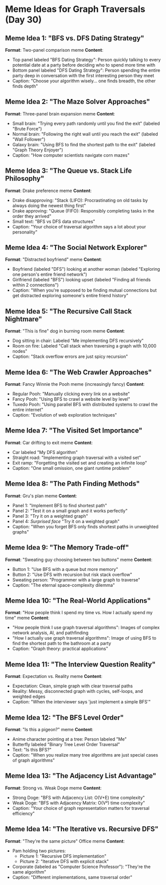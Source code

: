# Meme Ideas for Graph Traversals (Day 30)

## Meme Idea 1: "BFS vs. DFS Dating Strategy"
**Format**: Two-panel comparison meme
**Content**:
- Top panel labeled "BFS Dating Strategy": Person quickly talking to every potential date at a party before deciding who to spend more time with
- Bottom panel labeled "DFS Dating Strategy": Person spending the entire party deep in conversation with the first interesting person they meet
- Caption: "Choose your algorithm wisely... one finds breadth, the other finds depth"

## Meme Idea 2: "The Maze Solver Approaches"
**Format**: Three-panel brain expansion meme
**Content**:
- Small brain: "Trying every path randomly until you find the exit" (labeled "Brute Force")
- Normal brain: "Following the right wall until you reach the exit" (labeled "Wall Follower")
- Galaxy brain: "Using BFS to find the shortest path to the exit" (labeled "Graph Theory Enjoyer")
- Caption: "How computer scientists navigate corn mazes"

## Meme Idea 3: "The Queue vs. Stack Life Philosophy"
**Format**: Drake preference meme
**Content**:
- Drake disapproving: "Stack (LIFO): Procrastinating on old tasks by always doing the newest thing first"
- Drake approving: "Queue (FIFO): Responsibly completing tasks in the order they arrived"
- Small text: "BFS vs DFS data structures"
- Caption: "Your choice of traversal algorithm says a lot about your personality"

## Meme Idea 4: "The Social Network Explorer"
**Format**: "Distracted boyfriend" meme
**Content**:
- Boyfriend (labeled "DFS") looking at another woman (labeled "Exploring one person's entire friend network")
- Girlfriend (labeled "BFS") looking upset (labeled "Finding all friends within 2 connections")
- Caption: "When you're supposed to be finding mutual connections but get distracted exploring someone's entire friend history"

## Meme Idea 5: "The Recursive Call Stack Nightmare"
**Format**: "This is fine" dog in burning room meme
**Content**:
- Dog sitting in chair: Labeled "Me implementing DFS recursively"
- Room on fire: Labeled "Call stack when traversing a graph with 10,000 nodes"
- Caption: "Stack overflow errors are just spicy recursion"

## Meme Idea 6: "The Web Crawler Approaches"
**Format**: Fancy Winnie the Pooh meme (increasingly fancy)
**Content**:
- Regular Pooh: "Manually clicking every link on a website"
- Fancy Pooh: "Using BFS to crawl a website level by level"
- Tuxedo Pooh: "Using parallel BFS with distributed systems to crawl the entire internet"
- Caption: "Evolution of web exploration techniques"

## Meme Idea 7: "The Visited Set Importance"
**Format**: Car drifting to exit meme
**Content**:
- Car labeled "My DFS algorithm"
- Straight road: "Implementing graph traversal with a visited set"
- Exit ramp: "Forgetting the visited set and creating an infinite loop"
- Caption: "One small omission, one giant runtime problem"

## Meme Idea 8: "The Path Finding Methods"
**Format**: Gru's plan meme
**Content**:
- Panel 1: "Implement BFS to find shortest path"
- Panel 2: "Test it on a small graph and it works perfectly"
- Panel 3: "Try it on a weighted graph"
- Panel 4: *Surprised face* "Try it on a weighted graph"
- Caption: "When you forget BFS only finds shortest paths in unweighted graphs"

## Meme Idea 9: "The Memory Trade-off"
**Format**: "Sweating guy choosing between two buttons" meme
**Content**:
- Button 1: "Use BFS with a queue but more memory"
- Button 2: "Use DFS with recursion but risk stack overflow"
- Sweating person: "Programmer with a large graph to traverse"
- Caption: "The eternal space-complexity dilemma"

## Meme Idea 10: "The Real-World Applications"
**Format**: "How people think I spend my time vs. How I actually spend my time" meme
**Content**:
- "How people think I use graph traversal algorithms": Images of complex network analysis, AI, and pathfinding
- "How I actually use graph traversal algorithms": Image of using BFS to find the shortest path to the bathroom at a party
- Caption: "Graph theory: practical applications"

## Meme Idea 11: "The Interview Question Reality"
**Format**: Expectation vs. Reality meme
**Content**:
- Expectation: Clean, simple graph with clear traversal paths
- Reality: Messy, disconnected graph with cycles, self-loops, and weighted edges
- Caption: "When the interviewer says 'just implement a simple BFS'"

## Meme Idea 12: "The BFS Level Order"
**Format**: "Is this a pigeon?" meme
**Content**:
- Anime character pointing at a tree: Person labeled "Me"
- Butterfly labeled "Binary Tree Level Order Traversal"
- Text: "Is this BFS?"
- Caption: "When you realize many tree algorithms are just special cases of graph algorithms"

## Meme Idea 13: "The Adjacency List Advantage"
**Format**: Strong vs. Weak Doge meme
**Content**:
- Strong Doge: "BFS with Adjacency List: O(V+E) time complexity"
- Weak Doge: "BFS with Adjacency Matrix: O(V²) time complexity"
- Caption: "Your choice of graph representation matters for traversal efficiency"

## Meme Idea 14: "The Iterative vs. Recursive DFS"
**Format**: "They're the same picture" Office meme
**Content**:
- Pam holding two pictures:
  * Picture 1: "Recursive DFS implementation"
  * Picture 2: "Iterative DFS with explicit stack"
- Corporate (labeled as "Computer Science Professor"): "They're the same algorithm"
- Caption: "Different implementations, same traversal order"
